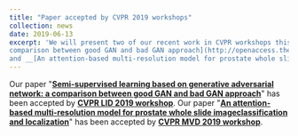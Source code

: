 ```yaml
---
title: "Paper accepted by CVPR 2019 workshops"
collection: news
date: 2019-06-13
excerpt: 'We will present two of our recent work in CVPR workshops this year : __[Semi-supervised learning based on generative adversarial network: a
comparison between good GAN and bad GAN approach](http://openaccess.thecvf.com/content_CVPRW_2019/papers/Weakly%20Supervised%20Learning%20for%20Real-World%20Computer%20Vision%20Applications/Li_Semi-supervised_learning_based_on_generative_adversarial_network_a_comparison_between_CVPRW_2019_paper.pdf)__
and __[An attention-based multi-resolution model for prostate whole slide imageclassification and localization](https://arxiv.org/abs/1905.13208)__. Check them out!'
---
```


Our paper "__[Semi-supervised learning based on generative adversarial network: a
comparison between good GAN and bad GAN approach](http://openaccess.thecvf.com/content_CVPRW_2019/papers/Weakly%20Supervised%20Learning%20for%20Real-World%20Computer%20Vision%20Applications/Li_Semi-supervised_learning_based_on_generative_adversarial_network_a_comparison_between_CVPRW_2019_paper.pdf)__" has
been accepted by __[CVPR LID 2019 workshop](https://lidchallenge.github.io/)__. Our paper "__[An attention-based multi-resolution model for prostate whole slide imageclassification and localization](https://arxiv.org/abs/1905.13208)__"
has been accepted by __[CVPR MVD 2019 workshop](https://sites.google.com/view/cvprmcv19/home)__.